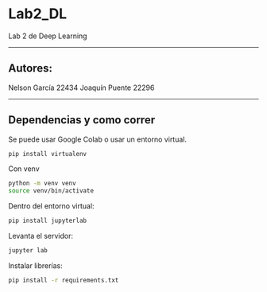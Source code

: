 # Lab2_DL
Lab 2 de Deep Learning

---

## Autores:

Nelson García 22434
Joaquín Puente 22296

---

## Dependencias y como correr

Se puede usar Google Colab o usar un entorno virtual.

```bash
pip install virtualenv
```

Con venv

```bash
python -m venv venv
source venv/bin/activate
```

Dentro del entorno virtual:

```bash
pip install jupyterlab
```

Levanta el servidor:

```bash
jupyter lab
```

Instalar librerías:
```bash
pip install -r requirements.txt
```

